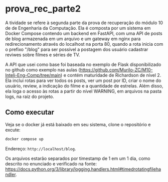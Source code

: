 
# prova_rec_parte2

A tividade se refere à segunda parte da prova de recuperação do módulo 10 de de Engenharia da Computação. Ela é composta por um sistema em Docker Compose contendo um backend em FastAPI, com uma API de posts de blog armazenada em um arquivo e um gateway em nginx para redirecionamento através do localhost na porta 80, quando a rota inicia com o prefixo "/blog" para ser possível a postagem dos usuário cadastrar reviwes sobre filmes e séries de TV. 

A API que usei como base foi baseada no exemplo de Flask disponibilizado no github como exemplo nas aulas (https://github.com/Murilo-ZC/M10-Inteli-Eng-Comp/tree/main) e contém maturidade de Richardson de nível 2. Ela inclui rotas para ver todos os posts, ver um post por ID, criar o nome do usuário, review, a indicação do filme e a quantidade de estrelas. Além disso, ela loga o acesso às rotas a partir do nível WARNING, em arquivos na pasta logs, na raiz do projeto.



## Como executar

Veja se o docker já está baixado em seu sistema, clone o repositório e excute:

```bash
docker compose up
```

Endereço: `http://localhost/blog`.

Os arquivos estarão separados por timestamp de 1 em um 1 dia, como descrito no enunciado e verificado na fonte: https://docs.python.org/3/library/logging.handlers.html#timedrotatingfilehandler. 
